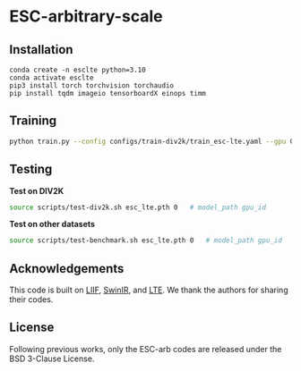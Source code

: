 # ESC-arbitrary-scale

## Installation

```
conda create -n esclte python=3.10
conda activate esclte
pip3 install torch torchvision torchaudio
pip install tqdm imageio tensorboardX einops timm
```

## Training

```bash
python train.py --config configs/train-div2k/train_esc-lte.yaml --gpu 0,1,2,3
```

## Testing

<b>Test on DIV2K</b>

```bash
source scripts/test-div2k.sh esc_lte.pth 0   # model_path gpu_id
```

<b>Test on other datasets</b>

```bash
source scripts/test-benchmark.sh esc_lte.pth 0   # model_path gpu_id
```

## Acknowledgements

This code is built on [LIIF](https://github.com/yinboc/liif), [SwinIR](https://github.com/JingyunLiang/SwinIR), and [LTE](https://github.com/jaewon-lee-b/lte). 
We thank the authors for sharing their codes.

## License
Following previous works, only the ESC-arb codes are released under the BSD 3-Clause License.